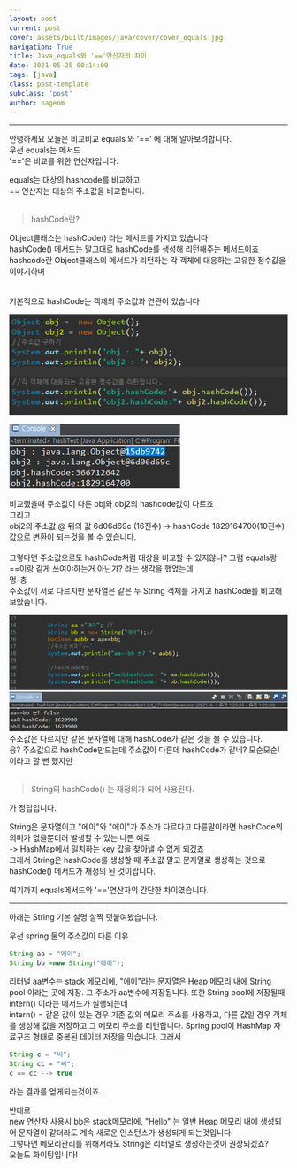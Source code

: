 ```yaml
---
layout: post
current: post
cover: assets/built/images/java/cover/cover_equals.jpg
navigation: True
title: Java_equals와 '=='연산자의 차이
date: 2021-05-25 00:14:00
tags: [java]
class: post-template
subclass: 'post'
author: nageom
---
```

***
안녕하세요 오늘은 비교비교 equals 와 '==' 에 대해 알아보려합니다.    
우선  equals는 메서드   
      '=='은 비교를 위한 연산자입니다.   

equals는 대상의 hashcode를 비교하고   
== 연산자는 대상의 주소값을 비교합니다.    
<br>
> hashCode란?

Object클래스는 hashCode() 라는 메서드를 가지고 있습니다   
hashCode() 메서드는 말그대로 hashCode를 생성해 리턴해주는 메서드이죠   
hashcode란 Object클래스의 메서드가 리턴하는 각 객체에 대응하는 고유한 정수값을 이야기하며       
<br><br>
기본적으로 hashCode는 객체의 주소값과 연관이 있습니다
   

![ex_screenshot](../../assets/built/images/java/equals/1.png)

![ex_screenshot](../../assets/built/images/java/equals/2.png)

비교했을때 주소값이 다른 obj와 obj2의 hashcode값이 다르죠   
그리고   
obj2의 주소값 @ 뒤의 값 6d06d69c (16진수) -> hashCode 1829164700(10진수) 값으로
변환이 되는것을 볼 수 있습니다.   
<br>
그렇다면 주소값으로도 hashCode처럼 대상을 비교할 수 있지않나?
그럼 equals랑 ==이랑 같게 쓰여야하는거 아닌가?
라는 생각을 했었는데    
멍-충   
주소값이 서로 다르지만 문자열은 같은 두 String 객체를 가지고 hashCode를 비교해보았습니다. 

![ex_screenshot](../../assets/built/images/java/equals/4.png)
![ex_screenshot](../../assets/built/images/java/equals/3.png)
주소값은 다르지만 같은 문자열에 대해 hashCode가 같은 것을 볼 수 있습니다.    
응? 주소값으로 hashCode만드는데 주소값이 다른데 hashCode가 같네? 모순모순!    
이라고 할 뻔 했지만   
<br>
    
> String의 hashCode() 는 재정의가 되어 사용된다. 

가 정답입니다. 

String은 문자열이고 "에이"와 "에이"가 주소가 다르다고 다른말이라면 hashCode의 의미가 없을뿐더러 발생할 수 있는 나쁜 예로    
-> HashMap에서 일치하는 key 값을 찾아낼 수 없게 되겠죠   
그래서 String은 hashCode를 생성할 때 주소값 말고 문자열로 생성하는 것으로 hashCode() 메서드가 재정의 된 것이랍니다.   

여기까지 equals메서드와 '=='연산자의 간단한 차이였습니다.    
* * *    


아래는 String 기본 설명 살짝 덧붙여봤습니다.

우선 spring 둘의 주소값이 다른 이유   
~~~ java
String aa = "에이";
String bb =new String("에이");
~~~
리터널 aa변수는 stack 메모리에, "에이"라는 문자열은 Heap 메모리 내에 String pool 이라는 곳에 저장. 그 주소가 aa변수에 저장됩니다. 
또한 String pool에 저장될때 intern() 이라는 메서드가 실행되는데    
intern() = 같은 값이 있는 경우 기존 값의 메모리 주소를 사용하고, 다른 값일 경우 객체를 생성해 값을 저장하고 그 메모리 주소를 리턴합니다.
Spring pool이 HashMap 자료구조 형태로 중복된 데이터 저장을 막습니다. 
그래서
~~~ java
String c = "씨";
String cc = "씨";
c == cc --> true 
~~~
라는 결과를 얻게되는것이죠.    

반대로    
 new 연산자 사용시 bb은 stack메모리에, "Hello" 는 일반 Heap 메모리 내에 생성되어 문자열이 같더라도 계속 새로운 인스턴스가 생성되게 되는것입니다.   
그렇다면 메모리관리를 위해서라도 String은 리터널로 생성하는것이 권장되겠죠?   
오늘도 화이팅입니다!








 




 
